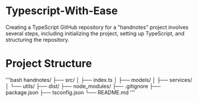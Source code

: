 # Typescript-With-Ease
Creating a TypeScript GitHub repository for a "handnotes" project involves several steps, including initializing the project, setting up TypeScript, and structuring the repository.

# Project Structure 

'''bash
handnotes/
├── src/
│   ├── index.ts
│   ├── models/
│   ├── services/
│   └── utils/
├── dist/
├── node_modules/
├── .gitignore
├── package.json
├── tsconfig.json
└── README.md
'''